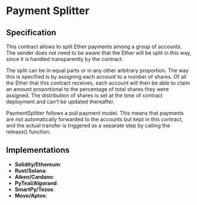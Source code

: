 # Payment Splitter

## Specification

This contract allows to split Ether payments among a group of accounts. The sender does not need to be aware that the Ether will be split in this way, since it is handled transparently by the contract. 

The split can be in equal parts or in any other arbitrary proportion. The way this is specified is by assigning each account to a number of shares. 
Of all the Ether that this contract receives, each account will then be able to claim an amount proportional to the percentage of total shares they were assigned. 
The distribution of shares is set at the time of contract deployment and can't be updated thereafter. 

PaymentSplitter follows a pull payment model. This means that payments are not automatically forwarded to the accounts but kept in this contract, and the actual transfer is triggered as a separate step by calling the release() function.

## Implementations

- **Solidity/Ethereum**: 
- **Rust/Solana**:
- **Aiken/Cardano**:
- **PyTeal/Algorand**:
- **SmartPy/Tezos**:
- **Move/Aptos**:
